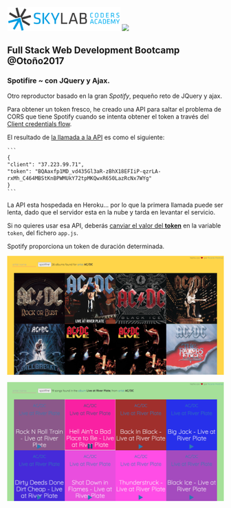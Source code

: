 [![Skylab](https://github.com/Iggy-Codes/logo-images/blob/master/logos/skylab-56.png)](http://www.skylabcoders.com/)
<a href="https://www.w3.org/"><img src="https://github.com/MarioTerron/logo-images/blob/master/logos/html5-css3-js.png" height= "56px"></a>

## Full Stack Web Development Bootcamp @Otoño2017

### Spotifire ~ con JQuery y Ajax.

Otro reproductor basado en la gran _Spotify_, pequeño reto de JQuery y  ajax.

Para obtener un token fresco, he creado una API para saltar el problema de CORS que tiene Spotify cuando se intenta obtener el token a través del [Client credentials flow][credentials-flow].

El resultado de [la llamada a la API][mtz-api] es como el siguiente:

    ```
    {
    "client": "37.223.99.71",
    "token": "BQAaxfp1MD_vd435Gl3aR-zBhX18EFIiP-qzrLA-rxMh_C464MBStKnBPWMUkY72tpMKQwxR650LazRcNx7WYg"
    }
    ```

 La API esta hospedada en Heroku... por lo que la primera llamada puede ser lenta, dado que el servidor esta en la nube y tarda en levantar el servicio.

Si no quieres usar esa API,  deberás [canviar el valor del **token**][spotify-token] en la variable ```token```, del fichero ```app.js```.

Spotify proporciona un token de duración determinada.

![artistas-screenshot-1](./img/screenshot-1.png)

![artistas-screenshot-1](./img/screenshot-2.png)

[credentials-flow]: https://developer.spotify.com/web-api/authorization-guide/#client-credentials-flow
[mtz-api]: https://whispering-tundra-41801.herokuapp.com/api/v1/mtzfactory
[spotify-token]: (https://developer.spotify.com/web-api/console/get-search-item/)